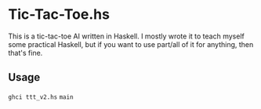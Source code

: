 Tic-Tac-Toe.hs
==============

This is a tic-tac-toe AI written in Haskell. I mostly wrote it to teach myself some practical Haskell, but if you want to use part/all of it for anything, then that's fine.

Usage
-----

`ghci ttt_v2.hs`
`main`
